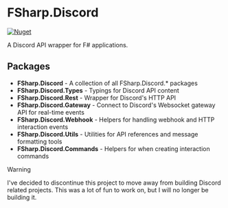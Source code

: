 # FSharp.Discord

[![Nuget](https://img.shields.io/nuget/v/FSharp.Discord?logo=nuget)](https://nuget.org/packages/FSharp.Discord)

A Discord API wrapper for F# applications.

## Packages

- **FSharp.Discord** - A collection of all FSharp.Discord.\* packages
- **FSharp.Discord.Types** - Typings for Discord API content
- **FSharp.Discord.Rest** - Wrapper for Discord's HTTP API
- **FSharp.Discord.Gateway** - Connect to Discord's Websocket gateway API for real-time events
- **FSharp.Discord.Webhook** - Helpers for handling webhook and HTTP interaction events
- **FSharp.Discord.Utils** - Utilities for API references and message formatting tools
- **FSharp.Discord.Commands** - Helpers for when creating interaction commands

> [!WARNING]
> I've decided to discontinue this project to move away from building Discord related projects. This was a lot of fun to work on, but I will no longer be building it.
